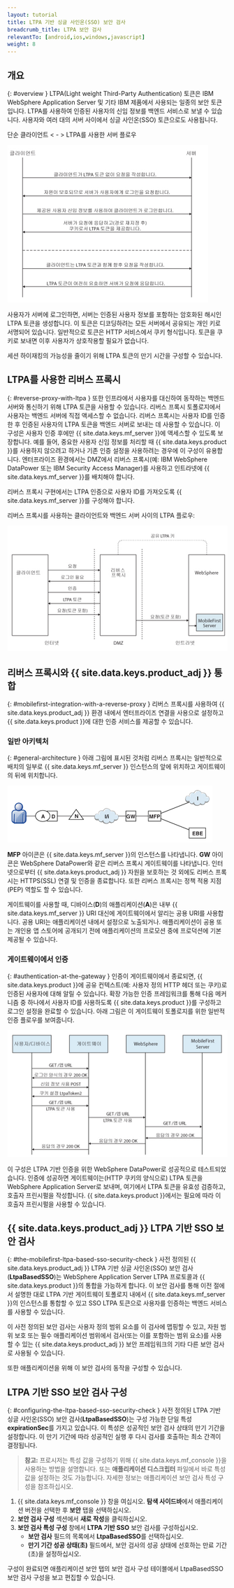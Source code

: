 ```yaml
---
layout: tutorial
title: LTPA 기반 싱글 사인온(SSO) 보안 검사
breadcrumb_title: LTPA 보안 검사
relevantTo: [android,ios,windows,javascript]
weight: 8
---
```

<!-- NLS_CHARSET=UTF-8 -->
## 개요
{: #overview }
LTPA(Light weight Third-Party Authentication) 토큰은 IBM WebSphere Application Server 및 기타 IBM 제품에서 사용되는 일종의 보안 토큰입니다. LTPA를 사용하여 인증된 사용자의 신임 정보를 백엔드 서비스로 보낼 수 있습니다. 사용자와 여러 대의 서버 사이에서 싱글 사인온(SSO) 토큰으로도 사용됩니다. 

단순 클라이언트 < - > LTPA를 사용한 서버 플로우

![단순 LTPA 기반 클라이언트 <-> 서버 플로우](ltpa_simple_client_server.jpg)

사용자가 서버에 로그인하면, 서버는 인증된 사용자 정보를 포함하는 암호화된 해시인 LTPA 토큰을 생성합니다. 이 토큰은 디코딩하려는 모든 서버에서 공유되는 개인 키로 서명되어 있습니다. 일반적으로 토큰은 HTTP 서비스에서 쿠키 형식입니다. 토큰을 쿠키로 보내면 이후 사용자가 상호작용할 필요가 없습니다. 

세션 하이재킹의 가능성을 줄이기 위해 LTPA 토큰의 만기 시간을 구성할 수 있습니다.

## LTPA를 사용한 리버스 프록시
{: #reverse-proxy-with-ltpa }
또한 인프라에서 사용자를 대신하여 동작하는 백엔드 서버와 통신하기 위해 LTPA 토큰을 사용할 수 있습니다. 리버스 프록시 토폴로지에서 사용자는 백엔드 서버에 직접 액세스할 수 없습니다. 리버스 프록시는 사용자 ID를 인증한 후 인증된 사용자의 LTPA 토큰을 백엔드 서버로 보내는 데 사용할 수 있습니다. 이 구성은 사용자 인증 후에만 {{ site.data.keys.mf_server }}에 액세스할 수 있도록 보장합니다. 예를 들어, 중요한 사용자 신임 정보를 처리할 때 {{ site.data.keys.product }}를 사용하지 않으려고 하거나 기존 인증 설정을 사용하려는 경우에 이 구성이 유용합니다. 엔터프라이즈 환경에서는 DMZ에서 리버스 프록시(예: IBM WebSphere DataPower 또는 IBM Security Access Manager)를 사용하고 인트라넷에 {{ site.data.keys.mf_server }}를 배치해야 합니다. 

리버스 프록시 구현에서는 LTPA 인증으로 사용자 ID를 가져오도록 {{ site.data.keys.mf_server }}를 구성해야 합니다.

리버스 프록시를 사용하는 클라이언트와 백엔드 서버 사이의 LTPA 플로우:

![리버스 프록시 LTPA 플로우](ltpa_reverse_proxy.jpg)

## 리버스 프록시와 {{ site.data.keys.product_adj }} 통합
{: #mobilefirst-integration-with-a-reverse-proxy }
리버스 프록시를 사용하여 {{ site.data.keys.product_adj }} 환경 내에서 엔터프라이즈 연결을 사용으로 설정하고 {{ site.data.keys.product }}에 대한 인증 서비스를 제공할 수 있습니다.

### 일반 아키텍처
{: #general-architecture }
아래 그림에 표시된 것처럼 리버스 프록시는 일반적으로 배치의 일부로 {{ site.data.keys.mf_server }} 인스턴스의 앞에 위치하고 게이트웨이의 뒤에 위치합니다. 

![ 리버스 프록시와 통합](reverse_proxy_integ.jpg)

**MFP** 아이콘은 {{ site.data.keys.mf_server }}의 인스턴스를 나타냅니다. **GW** 아이콘은 WebSphere DataPower와 같은 리버스 프록시 게이트웨이를 나타냅니다. 인터넷으로부터 {{ site.data.keys.product_adj }} 자원을 보호하는 것 외에도 리버스 프록시는 HTTPS(SSL) 연결 및 인증을 종료합니다. 또한 리버스 프록시는 정책 적용 지점(PEP) 역할도 할 수
있습니다.

게이트웨이를 사용할 때, 디바이스(**D**)의 애플리케이션(**A**)은 내부 {{ site.data.keys.mf_server }} URI 대신에 게이트웨이에서 알리는 공용 URI를 사용합니다. 공용 URI는 애플리케이션 내에서 설정으로 노출되거나. 애플리케이션이 공용 또는 개인용 앱 스토어에 공개되기 전에 애플리케이션의 프로모션 중에 프로덕션에 기본 제공될 수 있습니다.

### 게이트웨이에서 인증
{: #authentication-at-the-gateway }
인증이 게이트웨이에서 종료되면, {{ site.data.keys.product }}에 공유 컨텍스트(예: 사용자 정의 HTTP 헤더 또는 쿠키)로 인증된 사용자에 대해 알릴 수 있습니다. 확장 가능한 인증 프레임워크를 통해 다음 메커니즘 중 하나에서 사용자 ID를 사용하도록 {{ site.data.keys.product }}를 구성하고 로그인 설정을 완료할 수 있습니다. 아래 그림은 이 게이트웨이 토폴로지를 위한 일반적 인증 플로우를 보여줍니다. 

![인증 플로우](mf_reverse_proxy_integ_authentication_flow.jpg)

이 구성은 LTPA 기반 인증을 위한 WebSphere DataPower로 성공적으로 테스트되었습니다. 인증에 성공하면 게이트웨이는(HTTP 쿠키의 양식으로) LTPA 토큰을 WebSphere Application Server로 보내며, 여기에서 LTPA 토큰을 유효성 검증하고, 호출자 프린시펄을 작성합니다. {{ site.data.keys.product }}에서는 필요에 따라 이 호출자 프린시펄을 사용할 수 있습니다. 

##  {{ site.data.keys.product_adj }} LTPA 기반 SSO 보안 검사
{: #the-mobilefirst-ltpa-based-sso-security-check }
사전 정의된 {{ site.data.keys.product_adj }} LTPA 기반 싱글 사인온(SSO) 보안 검사(**LtpaBasedSSO**)는 WebSphere Application Server LTPA 프로토콜과 {{ site.data.keys.product }}의 통합을 가능하게 합니다. 이 보안 검사를 통해 이전 절에서 설명한 대로 LTPA 기반 게이트웨이 토폴로지 내에서 {{ site.data.keys.mf_server }}의 인스턴스를 통합할 수 있고 SSO LTPA 토큰으로 사용자를 인증하는 백엔드 서비스를 사용할 수 있습니다.

이 사전 정의된 보안 검사는 사용자 정의 범위 요소를 이 검사에 맵핑할 수 있고, 자원 범위 보호 또는 필수 애플리케이션 범위에서 검사(또는 이를 포함하는 범위 요소)를 사용할 수 있는 {{ site.data.keys.product_adj }} 보안 프레임워크의 기타 다른 보안 검사로 사용될 수 있습니다. 

또한 애플리케이션을 위해 이 보안 검사의 동작을 구성할 수 있습니다. 

## LTPA 기반 SSO 보안 검사 구성
{: #configuring-the-ltpa-based-sso-security-check }
사전 정의된 LTPA 기반 싱글 사인온(SSO) 보안 검사(**LtpaBasedSSO**)는 구성 가능한 단일 특성 **expirationSec**를 가지고 있습니다. 이 특성은 성공적인 보안 검사 상태의 만기 기간을 설정합니다. 이 만기 기간에 따라 성공적인 실행 후 다시 검사를 호출하는 최소 간격이 결정됩니다. 

> **참고:** 프로시저는 특성 값을 구성하기 위해 {{ site.data.keys.mf_console }}을 사용하는 방법을 설명합니다. 또는 **애플리케이션 디스크립터** 파일에서 바로 특성 값을 설정하는 것도 가능합니다. 자세한 정보는 애플리케이션 보안 검사 특성 구성을 참조하십시오.

1. {{ site.data.keys.mf_console }} 창을 여십시오. **탐색 사이드바**에서 애플리케이션 버전을 선택한 후 **보안** 탭을 선택하십시오. 
2. **보안 검사 구성** 섹션에서 **새로 작성**을 클릭하십시오. 
3. **보안 검사 특성 구성** 창에서 **LTPA 기반 SSO** 보안 검사를 구성하십시오. 
    * **보안 검사** 필드의 목록에서 **LtpaBasedSSO**를 선택하십시오. 
    * **만기 기간 성공 상태(초)** 필드에서, 보안 검사의 성공 상태에 선호하는 만료 기간(초)을 설정하십시오. 

구성이 완료되면 애플리케이션 보안 탭의 보안 검사 구성 테이블에서 LtpaBasedSSO 보안 검사 구성을 보고 편집할 수 있습니다. 
